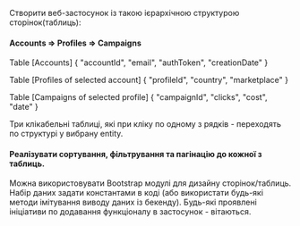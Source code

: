 Створити веб-застосунок із такою ієрархічною структурою сторінок(таблиць):
#### Accounts => Profiles => Campaigns

Table [Accounts] {
    "accountId", "email", "authToken", "creationDate"
}

Table [Profiles of selected account] {
    "profileId", "country", "marketplace"
}

Table [Campaigns of selected profile] {
    "campaignId", "clicks", "cost", "date"
}

Три клікабельні таблиці, які при кліку по одному з рядків - переходять по структурі у вибрану entity.
#### Реалізувати сортування, фільтрування та пагінацію до кожної з таблиць.

Можна використовувати Bootstrap модулі для дизайну сторінок/таблиць.
Набір даних задати константами в коді (або використати будь-які методи імітування виводу даних із бекенду).
Будь-які проявлені ініціативи по додавання функціоналу в застосунок - вітаються.